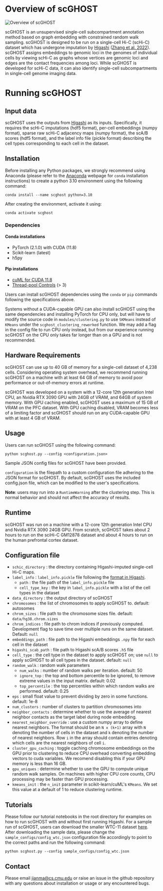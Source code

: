 # Overview of scGHOST

![Overview of scGHOST](scghost_overview.png)

scGHOST is an unsupervised single-cell subcompartment annotation method based on graph embedding with constrained random walk sampling.
scGHOST is designed to be run on a single-cell Hi-C (scHi-C) dataset which has undergone imputation by [Higashi](https://github.com/ma-compbio/Higashi) ([Zhang et al. 2022](https://www.nature.com/articles/s41587-021-01034-y)).
scGHOST assigns embeddings to genomic loci in the genomes of individual cells by viewing scHi-C as graphs whose vertices are genomic loci and edges are the contact frequencies among loci.
While scGHOST is developed for scHi-C data, it can also identify single-cell subcompartments in single-cell genome imaging data.

# Running scGHOST

## Input data

scGHOST uses the outputs from [Higashi](https://github.com/ma-compbio/Higashi) as its inputs.
Specifically, it requires the scHi-C imputations (hdf5 format), per-cell embeddings (numpy format), sparse raw scHi-C adjacency maps (numpy format), the scA/B scores (hdf5 format), and the label info file (pickle format) describing the cell types corresponding to each cell in the dataset.

## Installation

Before installing any Python packages, we strongly recommend using Anaconda (please refer to the [Anaconda](https://anaconda.org/) webpage for `conda` installation instructions) to create a python 3.10 environment using the following command:

`conda install --name scghost python=3.10`

After creating the environment, activate it using:

`conda activate scghost`

### Dependencies

#### Conda installations
- PyTorch (2.1.0) with CUDA (11.8)
- Scikit-learn (latest)
- h5py
#### Pip installations
- [cuML for CUDA 11.8](https://docs.rapids.ai/install#selector)
- [Thread-pool Controls](https://pypi.org/project/threadpoolctl/) (> 3)

Users can install scGHOST dependencies using the `conda` or `pip` commands following the specifications above.

Systems without a CUDA-capable GPU can also install scGHOST using the same dependencies and installing PyTorch for CPU only, but will have to modify the source code in `modules/clustering.py` to use `SKMeans` instead of `KMeans` under the `scghost_clustering_reworked` function. We may add a flag in the config file to run CPU only instead, but from our experience running scGHOST on the CPU only takes far longer than on a GPU and is not recommended.

## Hardware Requirements

scGHOST can use up to 40 GB of memory for a single-cell dataset of 4,238 cells.
Considering operating system overhead, we recommend running scGHOST on a machine with at least 64 GB of memory to avoid poor performance or out-of-memory errors at runtime.

scGHOST was developed on a system with a 12-core 12th generation Intel CPU, an Nvidia RTX 3090 GPU with 24GB of VRAM, and 64GB of system memory. With GPU caching enabled, scGHOST uses a maximum of 15 GB of VRAM on the PFC dataset. With GPU caching disabled, VRAM becomes less of a limiting factor and scGHOST should run on any CUDA-capable GPU with at least 4 GB of VRAM.

## Usage

Users can run scGHOST using the following command:

`python scghost.py --config <configuration.json>`

Sample JSON config files for scGHOST have been provided.

`configuration` is the filepath to a custom configuration file adhering to the JSON format for scGHOST. By default, scGHOST uses the included config.json file, which can be modified to the user's specifications.

**Note**: users may run into a `RuntimeWarning` after the clustering step. This is normal behavior and should not affect the accuracy of results.

## Runtime
scGHOST was run on a machine with a 12-core 12th generation Intel CPU and Nvidia RTX 3090 24GB GPU.
From scratch, scGHOST takes about 2 hours to run on the sciHi-C GM12878 dataset and about 4 hours to run on the human prefrontal cortex dataset.

## Configuration file

- `schic_directory` : the directory containing Higashi-imputed single-cell Hi-C maps.
- `label_info` : `label_info.pickle` file following the [format in Higashi](https://github.com/ma-compbio/Higashi/wiki/Input-Files).
  - `path` : the file path of the `label_info.pickle` file
  - `cell_type_key` : the key in `label_info.pickle` with a list of the cell types in the dataset
- `data_directory` : the output directory of scGHOST
- `chromosomes` : the list of chromosomes to apply scGHOST to. default: autosomes
- `chrom_sizes` : file path to the chromosome sizes file. default: `data/hg38.chrom.sizes`
- `chrom_indices` : file path to chrom indices if previously computed. Development flag to save time over multiple runs on the same dataset. Default: `null`
- `embeddings_path` : file path to the Higashi embeddings `.npy` file for each cell in the dataset
- `higashi_scab_path` : file path to Higashi scA/B scores `.h5` file
- `cell_type` : the cell type in the dataset to apply scGHOST on; use `null` to apply scGHOST to all cell types in the dataset. default: `null`
- `random_walk` : random walk parameters
  - `num_walks` : number of random walks per iteration. default: 50
  - `ignore_top` : the top and bottom percentile to be ignored, to remove extreme values in the input matrix. default: 0.02
  - `top_percentile` : the top percentiles within which random walks are performed. default: 0.25
- `eps` : small float value to prevent dividing by zero in some functions. default: 1e-8
- `num_clusters` : number of clusters to partition chromosomes into
- `neighbor_contacts` : determine whether to use the average of nearest neighbor contacts as the target label during node embedding.
- `nearest_neighbor_override` : use a custom numpy array to define nearest neighbors. The format should be an `N x (k+1)` array with `N` denoting the number of cells in the dataset and `k` denoting the number of nearest neighbors. Row `i` in the array should contain entries denoting which cells are the nearest neighbors of cell `i`.
- `cluster_gpu_caching` : toggle caching chromosome embeddings on the GPU prior to clustering to reduce CPU overhead converting embedding vectors to cuda variables. We recomend disabling this if your GPU memory is less than 16 GB.
- `gpu_uniques` : determine whether to use the GPU to compute unique random walk samples. On machines with higher CPU core counts, CPU processing may be faster than GPU processing.
- `kmeans_init` : the `n_init` parameter in scikit-learn/cuML's `KMeans`. We set this value at a default of 1 to reduce clustering runtime.

## Tutorials

Please follow our tutorial notebooks in the root directory for examples on how to run scGHOST with and without first running Higashi. For a sample run of scGHOST, users can download the smaller WTC-11 dataset [here](http://genome.compbio.cs.cmu.edu:8008/~kxiong/data/scghost/wtc11/). After downloading the sample data, please change the `sample_configs/config_wtc.json` configuration file accordingly to point to the correct paths and run the following command:

`python scghost.py --config sample_configs/config_wtc.json`

## Contact
Please email jianma@cs.cmu.edu or raise an issue in the github repository with any questions about installation or usage or any encountered bugs.
